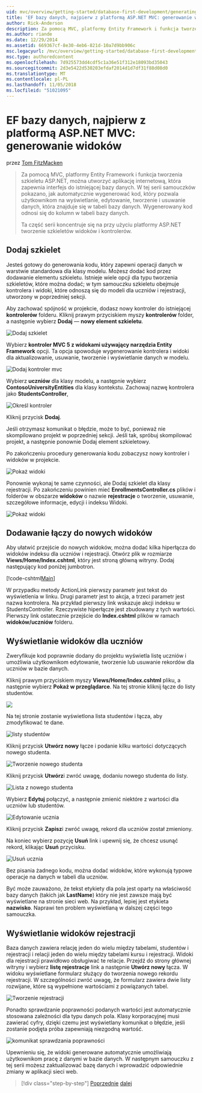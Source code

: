 ```yaml
---
uid: mvc/overview/getting-started/database-first-development/generating-views
title: 'EF bazy danych, najpierw z platformą ASP.NET MVC: generowanie widoków | Dokumentacja firmy Microsoft'
author: Rick-Anderson
description: Za pomocą MVC, platformy Entity Framework i funkcja tworzenia szkieletu ASP.NET, można utworzyć aplikację internetową, która zapewnia interfejs do istniejącej bazy danych. Ten samouczek seri...
ms.author: riande
ms.date: 12/29/2014
ms.assetid: 669367cf-8e30-4eb6-821d-10a7d9bb906c
msc.legacyurl: /mvc/overview/getting-started/database-first-development/generating-views
msc.type: authoredcontent
ms.openlocfilehash: 7d925573dd4cdf5c1a36e51f312e18093bd35043
ms.sourcegitcommit: 2d3e5422d530203efdaf2014d1d7df31f88d08d0
ms.translationtype: MT
ms.contentlocale: pl-PL
ms.lasthandoff: 11/05/2018
ms.locfileid: "51021095"
---
```

<a name="ef-database-first-with-aspnet-mvc-generating-views"></a>EF bazy danych, najpierw z platformą ASP.NET MVC: generowanie widoków
====================
przez [Tom FitzMacken](https://github.com/tfitzmac)

> Za pomocą MVC, platformy Entity Framework i funkcja tworzenia szkieletu ASP.NET, można utworzyć aplikację internetową, która zapewnia interfejs do istniejącej bazy danych. W tej serii samouczków pokazano, jak automatycznie wygenerować kod, który pozwala użytkownikom na wyświetlanie, edytowanie, tworzenie i usuwanie danych, która znajduje się w tabeli bazy danych. Wygenerowany kod odnosi się do kolumn w tabeli bazy danych.
> 
> Ta część serii koncentruje się na przy użyciu platformy ASP.NET tworzenie szkieletów widoków i kontrolerów.


## <a name="add-scaffold"></a>Dodaj szkielet

Jesteś gotowy do generowania kodu, który zapewni operacji danych w warstwie standardowa dla klasy modelu. Możesz dodać kod przez dodawanie elementu szkieletu. Istnieje wiele opcji dla typu tworzenia szkieletów, które można dodać; w tym samouczku szkieletu obejmuje kontrolera i widoki, które odnoszą się do modeli dla uczniów i rejestracji, utworzony w poprzedniej sekcji.

Aby zachować spójność w projekcie, dodasz nowy kontroler do istniejącej **kontrolerów** folderu. Kliknij prawym przyciskiem myszy **kontrolerów** folder, a następnie wybierz **Dodaj** — **nowy element szkieletu**.

![Dodaj szkielet](generating-views/_static/image1.png)

Wybierz **kontroler MVC 5 z widokami używający narzędzia Entity Framework** opcji. Ta opcja spowoduje wygenerowanie kontrolera i widoki dla aktualizowanie, usuwanie, tworzenie i wyświetlanie danych w modelu.

![Dodaj kontroler mvc](generating-views/_static/image2.png)

Wybierz **uczniów** dla klasy modelu, a następnie wybierz **ContosoUniversityEntities** dla klasy kontekstu. Zachowaj nazwę kontrolera jako **StudentsController**,

![Określ kontroler](generating-views/_static/image3.png)

Kliknij przycisk **Dodaj**.

Jeśli otrzymasz komunikat o błędzie, może to być, ponieważ nie skompilowano projekt w poprzedniej sekcji. Jeśli tak, spróbuj skompilować projekt, a następnie ponownie Dodaj element szkieletowy.

Po zakończeniu procedury generowania kodu zobaczysz nowy kontroler i widoków w projekcie.

![Pokaż widoki](generating-views/_static/image4.png)

Ponownie wykonaj te same czynności, ale Dodaj szkielet dla klasy rejestracji. Po zakończeniu powinien mieć **EnrollmentsController.cs** plików i folderów w obszarze **widoków** o nazwie **rejestracje** o tworzenie, usuwanie, szczegółowe informacje, edycji i indeksu Widoki.

![Pokaż widoki](generating-views/_static/image5.png)

## <a name="add-links-to-new-views"></a>Dodawanie łączy do nowych widoków

Aby ułatwić przejście do nowych widoków, można dodać kilka hiperłącza do widoków indeksu dla uczniów i rejestracji. Otwórz plik w rozmiarze **Views/Home/Index.cshtml**, który jest stroną główną witryny. Dodaj następujący kod poniżej jumbotron.

[!code-cshtml[Main](generating-views/samples/sample1.cshtml)]

W przypadku metody ActionLink pierwszy parametr jest tekst do wyświetlenia w linku. Drugi parametr jest to akcja, a trzeci parametr jest nazwa kontrolera. Na przykład pierwszy link wskazuje akcji indeksu w StudentsController. Rzeczywiste hiperłącze jest zbudowany z tych wartości. Pierwszy link ostatecznie przejście do **Index.cshtml** plików w ramach **widoków/uczniów** folderu.

## <a name="display-student-views"></a>Wyświetlanie widoków dla uczniów

Zweryfikuje kod poprawnie dodany do projektu wyświetla listę uczniów i umożliwia użytkownikom edytowanie, tworzenie lub usuwanie rekordów dla uczniów w bazie danych.

Kliknij prawym przyciskiem myszy **Views/Home/Index.cshtml** pliku, a następnie wybierz **Pokaż w przeglądarce**. Na tej stronie kliknij łącze do listy studentów.

![](generating-views/_static/image6.png)

Na tej stronie zostanie wyświetlona lista studentów i łącza, aby zmodyfikować te dane.

![listy studentów](generating-views/_static/image7.png)

Kliknij przycisk **Utwórz nowy** łącze i podanie kilku wartości dotyczących nowego studenta.

![Tworzenie nowego studenta](generating-views/_static/image8.png)

Kliknij przycisk **Utwórz**i zwróć uwagę, dodaniu nowego studenta do listy.

![Lista z nowego studenta](generating-views/_static/image9.png)

Wybierz **Edytuj** połączyć, a następnie zmienić niektóre z wartości dla uczniów lub studentów.

![Edytowanie ucznia](generating-views/_static/image10.png)

Kliknij przycisk **Zapisz**i zwróć uwagę, rekord dla uczniów został zmieniony.

Na koniec wybierz pozycję **Usuń** link i upewnij się, że chcesz usunąć rekord, klikając **Usuń** przycisku.

![Usuń ucznia](generating-views/_static/image11.png)

Bez pisania żadnego kodu, można dodać widoków, które wykonują typowe operacje na danych w tabeli dla uczniów.

Być może zauważono, że tekst etykiety dla pola jest oparty na właściwość bazy danych (takich jak **LastName**) który nie jest zawsze mają być wyświetlane na stronie sieci web. Na przykład, lepiej jest etykieta **nazwisko**. Naprawi ten problem wyświetlaną w dalszej części tego samouczka.

## <a name="display-enrollment-views"></a>Wyświetlanie widoków rejestracji

Baza danych zawiera relację jeden do wielu między tabelami, studentów i rejestracji i relacji jeden do wielu między tabelami kursu i rejestracji. Widoki dla rejestracji prawidłowo obsługiwać te relacje. Przejdź do strony głównej witryny i wybierz **listę rejestracje** link a następnie **Utwórz nowy** łącza. W widoku wyświetlane formularz służący do tworzenia nowego rekordu rejestracji. W szczególności zwróć uwagę, że formularz zawiera dwie listy rozwijane, które są wypełnione wartościami z powiązanych tabel.

![Tworzenie rejestracji](generating-views/_static/image12.png)

Ponadto sprawdzanie poprawności podanych wartości jest automatycznie stosowana zależności dla typu danych pola. Klasy korporacyjnej musi zawierać cyfry, dzięki czemu jest wyświetlany komunikat o błędzie, jeśli zostanie podjęta próba zapewniają niezgodną wartość.

![komunikat sprawdzania poprawności](generating-views/_static/image13.png)

Upewnieniu się, że widoki generowane automatycznie umożliwiają użytkownikom pracę z danymi w bazie danych. W następnym samouczku z tej serii możesz zaktualizować bazę danych i wprowadzić odpowiednie zmiany w aplikacji sieci web.

> [!div class="step-by-step"]
> [Poprzednie](creating-the-web-application.md)
> [dalej](changing-the-database.md)
